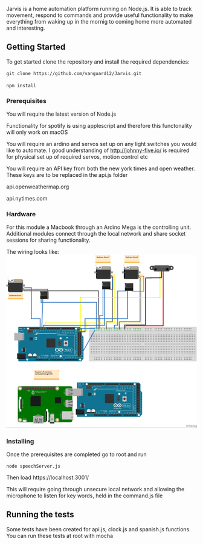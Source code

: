
Jarvis is a home automation platform running on Node.js. It is able to track movement, respond to commands and provide useful functionality to make everything from waking up in the mornig to coming home more automated and interesting.


## Getting Started


To get started clone the repository and install the required dependencies:

```
git clone https://github.com/vanguard12/Jarvis.git

npm install

```

### Prerequisites

You will require the latest version of Node.js

Functionality for spotify is using applescript and therefore this functonality will only work on macOS

You will require an ardino and servos set up on any light switches you would like to automate. I good understanding of http://johnny-five.io/ is required for physical set up of required servos, motion control etc

You will require an API key from both the new york times and open weather. These keys are to be replaced in the api.js folder

api.openweathermap.org

api.nytimes.com

### Hardware

For this module a Macbook through an Ardino Mega is the controlling unit. Additional modules connect through the local network and share socket sessions for sharing functionality. 

The wiring looks like:
![Alt text](public/images/jarvis_hardware.jpg?raw=true "Fritzing version of hardware set up")

### Installing

Once the prerequisites are completed go to root and run 

```
node speechServer.js
```

Then load https://localhost:3001/

This will require going through unsecure local network and allowing the microphone to listen for key words, held in the command.js file

## Running the tests

Some tests have been created for api.js, clock.js and spanish.js functions. You can run these tests at root with mocha


